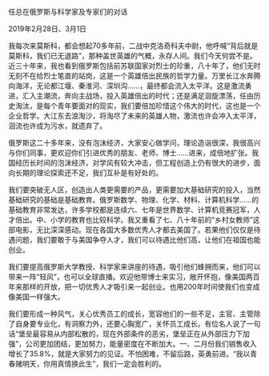 任总在俄罗斯与科学家及专家们的对话

2019年2月28日、3月1日

我每次来莫斯科，都会想起70多年前，二战中克洛奇科夫中尉，他呼喊“背后就是莫斯科，我们已无退路”，那种盖世英雄的气概，永存人间。我们今天何尝不是。近三十年来，我也看到俄罗斯包括前苏联国家对烈士的珍重，八十年了，他们无时无刻不在给烈士笔直的站岗，这是一个英雄倍出民族的哲学力量。万里长江水奔腾向海洋，无论都江堰、秦淮河、深圳沟……，最终都会流入太平洋。这是激流勇进，汇入主潮流，奔向主战场，投入英雄倍出的时代；还是满足洄旋漂荡，任由历史淘汰，是每个青年要面对的现实，我们要倍加珍惜这个伟大的时代，这也是一个企业哲学。大江东去浪淘沙，将淘尽了未来的英雄人物，激流也许会冲入太平洋，洄流也许成为污水，就遗弃了。

俄罗斯这二十多年来，没有泡沫经济，大家安心做学问，理论造诣很深，我很高兴与你们同事，更欢迎你们引进优秀的朋友、老师、博士……进来，成倍地扩张。我国经历长时间的泡沫经济，对学风有较大冲击，但工程创造上仍有很大的进步，面向长期的理论探索还不足，我们互补是有好处的。

我们要突破无人区，创造出人类更需要的产品，更需要加大基础研究的投入，当然基础研究的基础是基础教育。俄罗斯数学、物理、化学、材料、计算机科学……的基础教育非常发达，许多学校都是连续六、七年是世界数学、计算机竞赛冠军，人才倍出。中、小学的教育也比较科学。我又重看了七、八十年前的“乡村女教师”这部电影，无比深深感动。现在各国大多数优秀人才都去美国了。若果他们仅仅是待遇问题，我们要敢于与美国争夺人才，我们可以待遇比他们高，让他们在祖国也能创业。

我们要提高俄罗斯大学教授、科学家来讲座的待遇，吸引他们蜂拥而来，他们可以带来一阵“轻风”，也可以全球直播。欢迎他带博士来实习，敞开怀抱，像美国两百年来那样的开放，把一切优秀人才吸引来一起创业。也用200年时间使我们也变成像美国一样强大。

我们要形成一种风气，关心优秀员工的成长，宽容他们的一些不足，主官、主管除了自身要专业化，有洞察力外，还要心胸宽广，关怀员工成长。有位名人说了一句话“堡垒最容易从内部松散的，现在外部条件的恶劣，堡垒正在从外部压力下加强”，公司更加团结，更加努力，能量密度在不断加大。一、二月份我们销售收入增长了35.8%，就是大家努力的见证。不怕困难，不留后路，英勇前进。“我以青春赌明天，你用真情换此生”，我们一定会胜利的。
